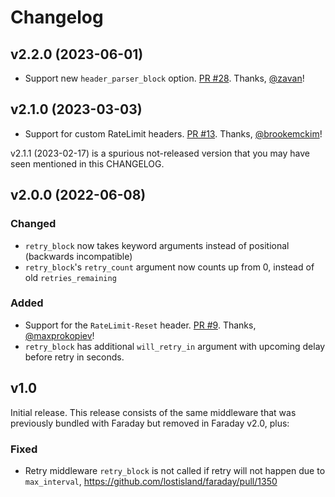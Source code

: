 # Changelog

## v2.2.0 (2023-06-01)

* Support new `header_parser_block` option. [PR #28](https://github.com/lostisland/faraday-retry/pull/28). Thanks, [@zavan]!

## v2.1.0 (2023-03-03)

* Support for custom RateLimit headers. [PR #13](https://github.com/lostisland/faraday-retry/pull/13). Thanks, [@brookemckim]!

v2.1.1 (2023-02-17) is a spurious not-released version that you may have seen mentioned in this CHANGELOG.

## v2.0.0 (2022-06-08)

### Changed

* `retry_block` now takes keyword arguments instead of positional (backwards incompatible)
* `retry_block`'s `retry_count` argument now counts up from 0, instead of old `retries_remaining`

### Added

* Support for the `RateLimit-Reset` header. [PR #9](https://github.com/lostisland/faraday-retry/pull/9). Thanks, [@maxprokopiev]!
* `retry_block` has additional `will_retry_in` argument with upcoming delay before retry in seconds.

## v1.0

Initial release.
This release consists of the same middleware that was previously bundled with Faraday but removed in Faraday v2.0, plus:

### Fixed

*  Retry middleware `retry_block` is not called if retry will not happen due to `max_interval`, https://github.com/lostisland/faraday/pull/1350

[@maxprokopiev]: https://github.com/maxprokopiev
[@brookemckim]: https://github.com/brookemckim
[@zavan]: https://github.com/zavan
